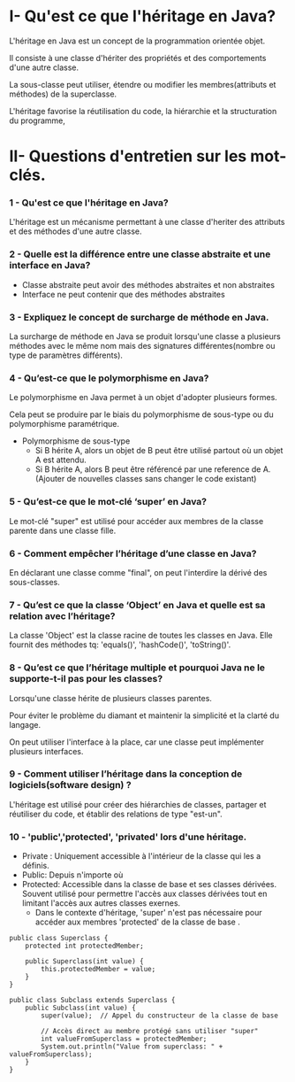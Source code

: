 # I- Qu'est ce que l'héritage en Java?
L'héritage en Java est un concept de la programmation orientée objet.

Il consiste à une classe d'hériter des propriétés et des comportements d'une autre classe.

La sous-classe peut utiliser, étendre ou modifier les membres(attributs et méthodes) de la superclasse.

L'héritage favorise la réutilisation du code, la hiérarchie et la structuration du programme, 
# II- Questions d'entretien sur les mot-clés.
### 1 - Qu'est ce que l'héritage en Java?

L'héritage est un mécanisme permettant à une classe d'heriter des attributs et des méthodes d'une autre classe.

### 2 - Quelle est la différence entre une classe abstraite et une interface en Java?

- Classe abstraite peut avoir des méthodes abstraites et non abstraites
- Interface ne peut contenir que des méthodes abstraites

### 3 - Expliquez le concept de surcharge de méthode en Java.

La surcharge de méthode en Java se produit lorsqu'une classe a plusieurs méthodes avec le même nom mais des signatures différentes(nombre ou type de paramètres différents).

### 4 - Qu’est-ce que le polymorphisme en Java?

Le polymorphisme en Java permet à un objet d'adopter plusieurs formes.

Cela peut se produire par le biais du polymorphisme de sous-type ou du polymorphisme paramétrique.

- Polymorphisme de sous-type 
    - Si B hérite A, alors un objet de B peut être utilisé partout où un objet A est attendu.
    - Si B hérite A, alors B peut être référencé par une reference de A.(Ajouter de nouvelles classes sans changer le code existant)

### 5 - Qu’est-ce que le mot-clé ‘super’ en Java?
Le mot-clé "super" est utilisé pour accéder aux membres de la classe parente dans une classe fille.

### 6 - Comment empêcher l’héritage d’une classe en Java?

En déclarant une classe comme "final", on peut l'interdire la dérivé des sous-classes.

### 7 - Qu’est ce que la classe ‘Object’ en Java et quelle est sa relation avec l’héritage?

La classe 'Object' est la classe racine de toutes les classes en Java.
Elle fournit des méthodes tq: 'equals()', 'hashCode()', 'toString()'.

### 8 - Qu’est ce que l’héritage multiple et pourquoi Java ne le supporte-t-il pas pour les classes?

Lorsqu'une classe hérite de plusieurs classes parentes.

Pour éviter le problème du diamant et maintenir la simplicité et la clarté du langage.

On peut utiliser l'interface à la place, car une classe peut implémenter plusieurs interfaces.

### 9 - Comment utiliser l’héritage dans la conception de logiciels(software design) ?

L'héritage est utilisé pour créer des hiérarchies de classes, partager et réutiliser du code, et établir des relations de type "est-un".

### 10 - 'public','protected', 'privated' lors d'une héritage.

- Private : Uniquement accessible à l'intérieur de la classe qui les a définis.
- Public: Depuis n'importe où
- Protected: Accessible dans la classe de base et ses classes dérivées. Souvent utilisé pour permettre l'accès aux classes dérivées tout en limitant l'accès aux autres classes exernes.
    - Dans le contexte d'héritage, 'super' n'est pas nécessaire pour accéder aux membres 'protected' de la classe de base . 
```
public class Superclass {
    protected int protectedMember;

    public Superclass(int value) {
        this.protectedMember = value;
    }
}

public class Subclass extends Superclass {
    public Subclass(int value) {
        super(value);  // Appel du constructeur de la classe de base

        // Accès direct au membre protégé sans utiliser "super"
        int valueFromSuperclass = protectedMember;
        System.out.println("Value from superclass: " + valueFromSuperclass);
    }
}

```
